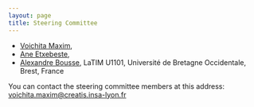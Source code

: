 ```yaml
---
layout: page
title: Steering Committee
---
```




- [Voichita Maxim](), 
- [Ane Etxebeste](), 
- [Alexandre Bousse](https://abousse.github.io/), LaTIM U1101, Université de Bretagne Occidentale, Brest, France



You can contact the steering committee members at this address: [voichita.maxim@creatis.insa-lyon.fr](mailto:voichita.maxim@creatis.insa-lyon.fr) 
